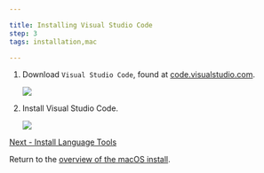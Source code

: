 ```yaml
---

title: Installing Visual Studio Code
step: 3
tags: installation,mac

---
```


1. Download `Visual Studio Code`, found at [code.visualstudio.com](https://code.visualstudio.com).

    ![](images/install-gifs/mac/4.gif)

1. Install Visual Studio Code.

    ![](images/install-gifs/mac/5.gif)

[Next - Install Language Tools](/articles/installation/mac/step4.html)

Return to the [overview of the macOS install](/articles/installation/mac.html).
